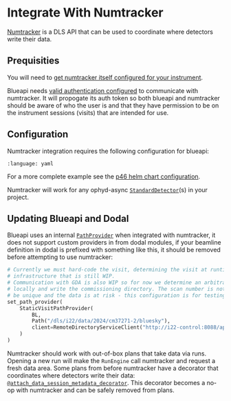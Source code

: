 # Integrate With Numtracker

[Numtracker](https://github.com/DiamondLightSource/numtracker.git) is a DLS API that can be used to coordinate where detectors write their data.

## Prequisities

You will need to [get numtracker itself configured for your instrument](https://github.com/DiamondLightSource/numtracker/wiki/new_beamline). 

Blueapi needs [valid authentication configured](./authenticate.md) to communicate with numtracker. It will propogate its auth token so both blueapi and numtracker should be aware of who the user is and that they have permission to be on the instrument sessions (visits) that are intended for use.

## Configuration

Numtracker integration requires the following configuration for blueapi:
```{literalinclude} ../../tests/unit_tests/valid_example_config/numtracker.yaml
:language: yaml
```

For a more complete example see the [p46 helm chart configuration](https://github.com/epics-containers/p46-services/blob/main/services/p46-blueapi/values.yaml).

Numtracker will work for any ophyd-async [`StandardDetector`](https://blueskyproject.io/ophyd-async/main/_api/ophyd_async/ophyd_async.core.html#ophyd_async.core.StandardDetector)(s) in your project.

## Updating Blueapi and Dodal

Blueapi uses an internal [`PathProvider`](https://blueskyproject.io/ophyd-async/main/_api/ophyd_async/ophyd_async.core.html#ophyd_async.core.PathProvider) when integrated with numtracker, it does not support custom providers in from dodal modules, if your beamline definition in dodal is prefixed with something like this, it should be removed before attempting to use numtracker:

```python
# Currently we must hard-code the visit, determining the visit at runtime requires
# infrastructure that is still WIP.
# Communication with GDA is also WIP so for now we determine an arbitrary scan number
# locally and write the commissioning directory. The scan number is not guaranteed to
# be unique and the data is at risk - this configuration is for testing only.
set_path_provider(
    StaticVisitPathProvider(
        BL,
        Path("/dls/i22/data/2024/cm37271-2/bluesky"),
        client=RemoteDirectoryServiceClient("http://i22-control:8088/api"),
    )
)
```

Numtracker should work with out-of-box plans that take data via runs. Opening a new run will make the `RunEngine` call numtracker and request a fresh data area. Some plans from before numtracker have a decorator that coordinates where detectors write their data: [`@attach_data_session_metadata_decorator`](https://github.com/DiamondLightSource/dodal/blob/10a9a124931901d7666659c6dbe77215d22a8bfd/src/dodal/plan_stubs/data_session.py#L60). This decorator becomes a no-op with numtracker and can be safely removed from plans.
